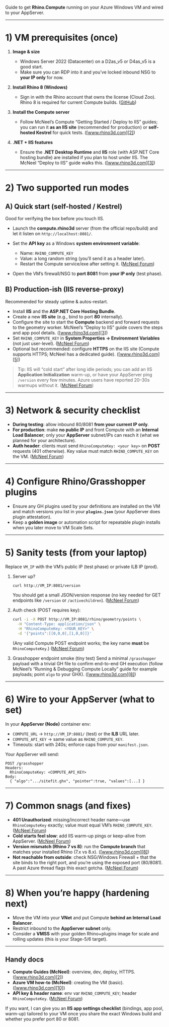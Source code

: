 
Guide to get **Rhino.Compute** running on your Azure Windows VM and wired to your AppServer.

---

# 1) VM prerequisites (once)

1. **Image & size**

   * Windows Server 2022 (Datacenter) on a D2as_v5 or D4as_v5 is a good start.
   * Make sure you can RDP into it and you’ve locked inbound NSG to **your IP only** for now.

2. **Install Rhino 8 (Windows)**

   * Sign in with the Rhino account that owns the license (Cloud Zoo). Rhino 8 is required for current Compute builds. ([GitHub][1])

3. **Install the Compute server**

   * Follow McNeel’s Compute “Getting Started / Deploy to IIS” guides; you can run it **as an IIS site** (recommended for production) or **self-hosted Kestrel** for quick tests. ([www.rhino3d.com][2])

4. **.NET + IIS features**

   * Ensure the **.NET Desktop Runtime** and **IIS** role (with ASP.NET Core hosting bundle) are installed if you plan to host under IIS. The McNeel “Deploy to IIS” guide walks this. ([www.rhino3d.com][3])

---

# 2) Two supported run modes

## A) Quick start (self-hosted / Kestrel)

Good for verifying the box before you touch IIS.

* Launch the **compute.rhino3d** server (from the official repo/build) and let it listen on `http://localhost:8081/`.
* Set the **API key** as a Windows **system environment variable**:

  * Name: `RHINO_COMPUTE_KEY`
  * Value: a long random string (you’ll send it as a header later).
  * Restart the Compute service/exe after setting it. ([McNeel Forum][4])
* Open the VM’s firewall/NSG to **port 8081** from **your IP only** (test phase).

## B) Production-ish (IIS reverse-proxy)

Recommended for steady uptime & autos-restart.

* Install **IIS** and the **ASP.NET Core Hosting Bundle**.
* Create a new **IIS site** (e.g., bind to port **80** internally).
* Configure the site to start the **Compute** backend and forward requests to the geometry worker. McNeel’s “Deploy to IIS” guide covers the steps and app pool details. ([www.rhino3d.com][3])
* Set `RHINO_COMPUTE_KEY` in **System Properties → Environment Variables** (not just user-level). ([McNeel Forum][4])
* Optional but recommended: configure **HTTPS** on the IIS site (Compute supports HTTPS; McNeel has a dedicated guide). ([www.rhino3d.com][5])

> Tip: IIS will “cold start” after long idle periods; you can add an IIS **Application Initialization** warm-up, or have your AppServer ping `/version` every few minutes. Azure users have reported 20–30s warmups without it. ([McNeel Forum][6])

---

# 3) Network & security checklist

* **During testing**: allow inbound 80/8081 **from your current IP only**.
* **For production**: make **no public IP** and front Compute with an **Internal Load Balancer**; only your **AppServer** subnet/IPs can reach it (what we planned for your architecture).
* **Auth header**: clients must send `RhinoComputeKey: <your key>` on **POST** requests (401 otherwise). Key value must match `RHINO_COMPUTE_KEY` on the VM. ([McNeel Forum][7])

---

# 4) Configure Rhino/Grasshopper plugins

* Ensure any GH plugins used by your definitions are installed on the VM and match versions you list in your **`plugins.json`** (your AppServer does plugin attestation).
* Keep a **golden image** or automation script for repeatable plugin installs when you later move to VM Scale Sets.

---

# 5) Sanity tests (from your laptop)

Replace `VM_IP` with the VM’s public IP (test phase) or private ILB IP (prod).

1. Server up?

   ```bash
   curl http://VM_IP:8081/version
   ```

   You should get a small JSON/version response (no key needed for GET endpoints like `/version` or `/activechildren`). ([McNeel Forum][4])

2. Auth check (POST requires key):

   ```bash
   curl -i -X POST http://VM_IP:8081/rhino/geometry/points \
     -H "Content-Type: application/json" \
     -H "RhinoComputeKey: <YOUR_KEY>" \
     -d '{"points":[[0,0,0],[1,0,0]]}'
   ```

   (Any valid Compute POST endpoint works; the key name **must** be `RhinoComputeKey`.) ([McNeel Forum][7])

3. Grasshopper endpoint smoke (tiny test)
   Send a minimal `/grasshopper` payload with a trivial GH file to confirm end-to-end GH execution (follow McNeel’s “Running & Debugging Compute Locally” guide for example payloads; point `algo` to your GHX). ([www.rhino3d.com][8])

---

# 6) Wire to your AppServer (what to set)

In your **AppServer (Node)** container env:

* `COMPUTE_URL` → `http://VM_IP:8081/` (test) or the **ILB** URL later.
* `COMPUTE_API_KEY` → same value as `RHINO_COMPUTE_KEY`.
* Timeouts: start with 240s; enforce caps from your `manifest.json`.

Your AppServer will send:

```
POST /grasshopper
Headers:
  RhinoComputeKey: <COMPUTE_API_KEY>
Body:
  { "algo":".../sitefit.ghx", "pointer":true, "values":[...] }
```

---

# 7) Common snags (and fixes)

* **401 Unauthorized**: missing/incorrect header name—use `RhinoComputeKey` exactly; value must equal VM’s `RHINO_COMPUTE_KEY`. ([McNeel Forum][7])
* **Cold starts feel slow**: add IIS warm-up pings or keep-alive from AppServer. ([McNeel Forum][6])
* **Version mismatch (Rhino 7 vs 8)**: run the **Compute branch** that matches your installed Rhino (7.x vs 8.x). ([www.rhino3d.com][8])
* **Not reachable from outside**: check NSG/Windows Firewall + that the site binds to the right port, and you’re using the exposed port (80/8081). A past Azure thread flags this exact gotcha. ([McNeel Forum][9])

---

# 8) When you’re happy (hardening next)

* Move the VM into your **VNet** and put Compute **behind an Internal Load Balancer**.
* Restrict inbound to the **AppServer subnet** only.
* Consider a **VMSS** with your golden Rhino+plugins image for scale and rolling updates (this is your Stage-5/6 target).

---

## Handy docs

* **Compute Guides (McNeel)**: overview, dev, deploy, HTTPS. ([www.rhino3d.com][2])
* **Azure VM how-to (McNeel)**: creating the VM (basic). ([www.rhino3d.com][10])
* **API key & header name**: env var `RHINO_COMPUTE_KEY`; header `RhinoComputeKey`. ([McNeel Forum][4])

If you want, I can give you an **IIS app settings checklist** (bindings, app pool, warm-up) tailored to your VM once you share the exact Windows build and whether you prefer port 80 or 8081.

[1]: https://github.com/mcneel/compute.rhino3d?utm_source=chatgpt.com "mcneel/compute.rhino3d: REST geometry server based ..."
[2]: https://developer.rhino3d.com/guides/compute/?utm_source=chatgpt.com "Rhino - Compute Guides"
[3]: https://developer.rhino3d.com/guides/compute/deploy-to-iis/?utm_source=chatgpt.com "Rhino - Deployment to Production Servers"
[4]: https://discourse.mcneel.com/t/change-api-key-after-deploying-compute/136966?utm_source=chatgpt.com "Change API Key after deploying compute - McNeel Forum"
[5]: https://developer.rhino3d.com/guides/compute/configure-compute-for-https/?utm_source=chatgpt.com "Configure Compute to use HTTPS"
[6]: https://discourse.mcneel.com/t/best-way-to-fire-up-rhino-compute-on-azure/187892?utm_source=chatgpt.com "Best way to fire up rhino compute on Azure - McNeel Forum"
[7]: https://discourse.mcneel.com/t/calling-compute-endpoints-giving-error/164698?utm_source=chatgpt.com "Calling compute endpoints giving error - McNeel Forum"
[8]: https://developer.rhino3d.com/guides/compute/development/?utm_source=chatgpt.com "Running and Debugging Compute Locally"
[9]: https://discourse.mcneel.com/t/rhino-compute-not-starting-on-azure-vm/142479?utm_source=chatgpt.com "Rhino Compute not starting on Azure VM - McNeel Forum"
[10]: https://developer.rhino3d.com/guides/compute/creating-an-Azure-VM?utm_source=chatgpt.com "How to create a virtual machine (VM) on Azure"
